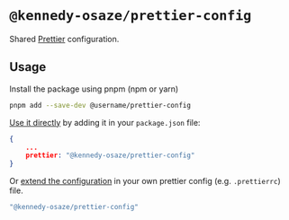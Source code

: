 # `@kennedy-osaze/prettier-config`

Shared [Prettier](https://prettier.io/) configuration.

## Usage

Install the package using pnpm (npm or yarn)

```bash
pnpm add --save-dev @username/prettier-config
```

[Use it directly](https://prettier.io/docs/en/sharing-configurations#using-a-shareable-config) by adding it in your `package.json` file:

```json
{
    ...
    prettier: "@kennedy-osaze/prettier-config"
}
```

Or [extend the configuration](https://prettier.io/docs/en/sharing-configurations#extending-a-sharable-config) in your own prettier config (e.g. `.prettierrc`) file.

```javascript
"@kennedy-osaze/prettier-config"
```
